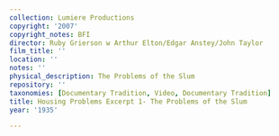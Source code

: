 ```yaml
---
collection: Lumiere Productions
copyright: '2007'
copyright_notes: BFI
director: Ruby Grierson w Arthur Elton/Edgar Anstey/John Taylor
film_title: ''
location: ''
notes: ''
physical_description: The Problems of the Slum
repository: ''
taxonomies: [Documentary Tradition, Video, Documentary Tradition]
title: Housing Problems Excerpt 1- The Problems of the Slum
year: '1935'

---
```


